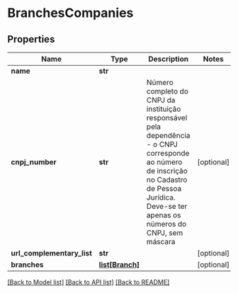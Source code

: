# BranchesCompanies

## Properties
Name | Type | Description | Notes
------------ | ------------- | ------------- | -------------
**name** | **str** |  | 
**cnpj_number** | **str** | Número completo do CNPJ da instituição responsável pela dependência - o CNPJ corresponde ao número de inscrição no Cadastro de Pessoa Jurídica. Deve-se ter apenas os números do CNPJ, sem máscara  | [optional] 
**url_complementary_list** | **str** |  | [optional] 
**branches** | [**list[Branch]**](Branch.md) |  | [optional] 

[[Back to Model list]](../README.md#documentation-for-models) [[Back to API list]](../README.md#documentation-for-api-endpoints) [[Back to README]](../README.md)

